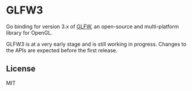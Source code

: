 # GLFW3

Go binding for version 3.x of [GLFW](http://www.glfw.org/), an open-source and multi-platform library for OpenGL.

GLFW3 is at a very early stage and is still working in progress. Changes to the APIs are expected before the first release.

## License

MIT